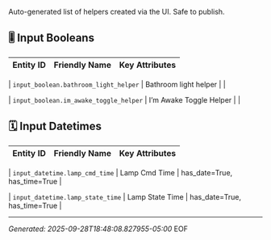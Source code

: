 Auto-generated list of helpers created via the UI. Safe to publish.






## 🎚 Input Booleans
| Entity ID | Friendly Name | Key Attributes |
|---|---|---|




| `input_boolean.bathroom_light_helper` | Bathroom light helper |  |




| `input_boolean.im_awake_toggle_helper` | I’m Awake Toggle Helper |  |















## 🗓 Input Datetimes
| Entity ID | Friendly Name | Key Attributes |
|---|---|---|




| `input_datetime.lamp_cmd_time` | Lamp Cmd Time | has_date=True, has_time=True |




| `input_datetime.lamp_state_time` | Lamp State Time | has_date=True, has_time=True |














---
_Generated: 2025-09-28T18:48:08.827955-05:00_ EOF
